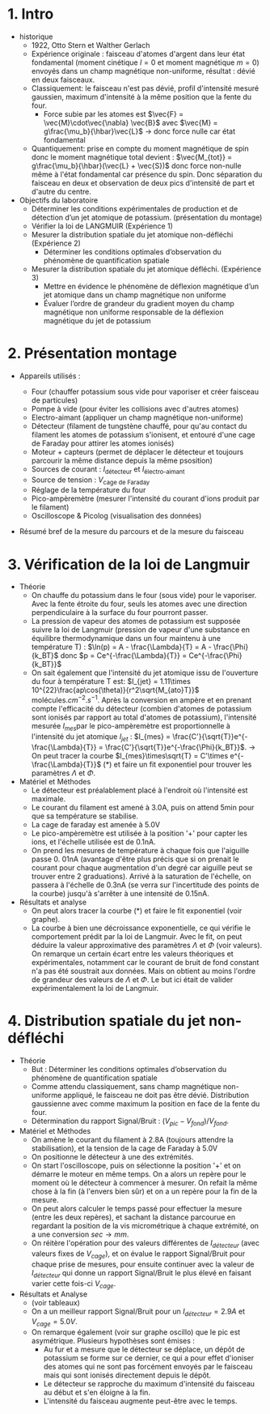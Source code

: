 # 1. Intro

- historique
  - 1922,  Otto Stern et Walther Gerlach
  - Expérience originale :  faisceau d'atomes d'argent dans leur état fondamental (moment cinétique $l = 0$ et moment magnétique $m = 0$) envoyés dans un champ magnétique non-uniforme, résultat : dévié en deux faisceaux.
  - Classiquement: le faisceau n'est pas dévié, profil d'intensité mesuré gaussien, maximum d'intensité à la même position que la fente du four. 
    - Force subie par les atomes est $\vec{F} = \vec{M}\cdot\vec{\nabla} \vec{B}$ avec $\vec{M} = g\frac{\mu_b}{\hbar}\vec{L}$ $\rightarrow$ donc force nulle car état fondamental
  - Quantiquement: prise en compte du moment magnétique de spin donc le moment magnétique total devient : $\vec{M_{tot}} = g\frac{\mu_b}{\hbar}(\vec{L} + \vec{S})$ donc force non-nulle même à l'état fondamental car présence du spin. Donc séparation du faisceau en deux et observation de deux pics d'intensité de part et d'autre du centre.
- Objectifs du laboratoire
  - Déterminer les conditions expérimentales de production et de détection d’un jet atomique
    de potassium. (présentation du montage)
  - Vérifier la loi de LANGMUIR (Expérience 1)
  - Mesurer la distribution spatiale du jet atomique non-défléchi (Expérience 2)
    - Déterminer les conditions optimales d’observation du phénomène de quantification
      spatiale
  - Mesurer la distribution spatiale du jet atomique défléchi. (Expérience 3)
    - Mettre en évidence le phénomène de déflexion magnétique d’un jet atomique dans un
      champ magnétique non uniforme
    - Évaluer l’ordre de grandeur du gradient moyen du champ magnétique non uniforme
      responsable de la déflexion magnétique du jet de potassium

# 2. Présentation montage

- Appareils utilisés : 

  - Four (chauffer potassium sous vide pour vaporiser et créer faisceau de particules)
  - Pompe à vide (pour éviter les collisions avec d'autres atomes)
  - Electro-aimant (appliquer un champ magnétique non-uniforme)
  - Détecteur (filament de tungstène chauffé, pour qu'au contact du filament les atomes de potassium s'ionisent, et entouré d'une cage de Faraday pour attirer les atomes ionisés)
  - Moteur + capteurs (permet de déplacer le détecteur et toujours parcourir la même distance depuis la même psosition)
  - Sources de courant : $I_{\text{détecteur}}$ et $I_{\text{électro-aimant}}$ 
  - Source de tension : $V_{\text{cage de Faraday}}$
  - Réglage de la température du four
  - Pico-ampèremètre (mesurer l'intensité du courant d'ions produit par le filament)
  - Oscilloscope & Picolog (visualisation des données)

- Résumé bref de la mesure du parcours et de la mesure du faisceau

  

# 3. Vérification de la loi de Langmuir

- Théorie
  - On chauffe du potassium dans le four (sous vide) pour le vaporiser. Avec la fente étroite du four, seuls les atomes avec une direction perpendiculaire à la surface du four pourront passer.
  - La pression de vapeur des atomes de potassium est supposée suivre la loi de Langmuir (pression de vapeur d'une substance en équilibre thermodynamique dans un four maintenu à une température T) : $\ln(p) = A - \frac{\Lambda}{T} = A - \frac{\Phi}{k_BT}$ donc $p = Ce^{-\frac{\Lambda}{T}} = Ce^{-\frac{\Phi}{k_BT}}$ 
  - On sait également que l'intensité du jet atomique issu de l'ouverture du four à température T est: $I_{jet} = 1.11\times 10^{22}\frac{ap\cos(\theta)}{r^2\sqrt{M_{ato}T}}$ $\text{molécules}.cm^{-2}.s^{-1}$. Après la conversion en ampère et en prenant compte l'efficacité du détecteur (combien d'atomes de potassium sont ionisés par rapport au total d'atomes de potassium), l'intensité mesurée $I_{mes}$par le pico-ampèremètre est proportionnelle à l'intensité du jet atomique $I_{jet}$ : $I_{mes} = \frac{C'}{\sqrt{T}}e^{-\frac{\Lambda}{T}} = \frac{C'}{\sqrt{T}}e^{-\frac{\Phi}{k_BT}}$. 
    $\rightarrow$ On peut tracer la courbe $I_{mes}\times\sqrt{T} = C'\times e^{-\frac{\Lambda}{T}}$ (*) et faire un fit exponentiel pour trouver les paramètres $\Lambda$ et $\Phi$.
- Matériel et Méthodes
  - Le détecteur est préalablement placé à l'endroit où l'intensité est maximale.
  - Le courant du filament est amené à 3.0A, puis on attend 5min pour que sa température se stabilise.
  - La cage de faraday est amenée à 5.0V
  - Le pico-ampèremètre est utilisée à la position '+' pour capter les ions, et l'échelle utilisée est de 0.1nA. 
  - On prend les mesures de température à chaque fois que l'aiguille passe 0. 01nA (avantage d'être plus précis que si on prenait le courant pour chaque augmentation d'un degré car aiguille peut se trouver entre 2 graduations). Arrivé à la saturation de l'échelle, on passera à l'échelle de 0.3nA (se verra sur l'incertitude des points de la courbe) jusqu'à s'arrêter à une intensité de 0.15nA.
- Résultats et analyse
  - On peut alors tracer la courbe (*) et faire le fit exponentiel (voir graphe).
  - La courbe à bien une décroissance exponentielle, ce qui vérifie le comportement prédit par la loi de Langmuir. Avec le fit, on peut déduire la valeur approximative des paramètres $\Lambda$ et $\Phi$ (voir valeurs). On remarque un certain écart entre les valeurs théoriques et expérimentales, notamment car le courant de bruit de fond constant n'a pas été soustrait aux données. Mais on obtient au moins l'ordre de grandeur des valeurs de $\Lambda$ et $\Phi$. Le but ici était de valider expérimentalement la loi de Langmuir.



# 4. Distribution spatiale du jet non-défléchi

- Théorie
  - But : Déterminer les conditions optimales d’observation du phénomène de quantification spatiale
  - Comme attendu classiquement, sans champ magnétique non-uniforme appliqué, le faisceau ne doit pas être dévié. Distribution gaussienne avec comme maximum la position en face de la fente du four.
  - Détermination du rapport $\text{Signal}/\text{Bruit}$ : $(V_{pic} - V_{fond}) / V_{fond}$. 
- Matériel et Méthodes
  - On amène le courant du filament à 2.8A (toujours attendre la stabilisation), et la tension de la cage de Faraday à 5.0V
  - On positionne le détecteur à une des extrémités.
  - On start l'oscilloscope, puis on sélectionne la position '+' et on démarre le moteur en même temps. On a alors un repère pour le moment où le détecteur à commencer à mesurer. On refait la même chose à la fin (à l'envers bien sûr) et on a un repère pour la fin de la mesure. 
  - On peut alors calculer le temps passé pour effectuer la mesure (entre les deux repères), et sachant la distance parcourue en regardant la position de la vis micrométrique à chaque extrémité, on a une conversion $sec \rightarrow mm$. 
  - On réitère l'opération pour des valeurs différentes de $I_{détecteur}$ (avec valeurs fixes de $V_{cage}$), et on évalue le rapport $\text{Signal}/\text{Bruit}$ pour chaque prise de mesures, pour ensuite continuer avec la valeur de $I_{détecteur}$ qui donne un rapport $\text{Signal}/\text{Bruit}$ le plus élevé en faisant varier cette fois-ci $V_{cage}$. 
- Résultats et Analyse
  - (voir tableaux)
  - On a un meilleur rapport $\text{Signal}/\text{Bruit}$ pour un $I_{détecteur} = 2.9A$ et $V_{cage} = 5.0V$. 
  - On remarque également (voir sur graphe oscillo) que le pic est asymétrique. Plusieurs hypothèses sont émises : 
    - Au fur et a mesure que le détecteur se déplace, un dépôt de potassium se forme sur ce dernier, ce qui a pour effet d'ioniser des atomes qui ne sont pas forcément envoyés par le faisceau mais qui sont ionisés directement depuis le dépôt.
    - Le détecteur se rapproche du maximum d'intensité du faisceau au début et s'en éloigne à la fin. 
    - L'intensité du faisceau augmente peut-être avec le temps. 